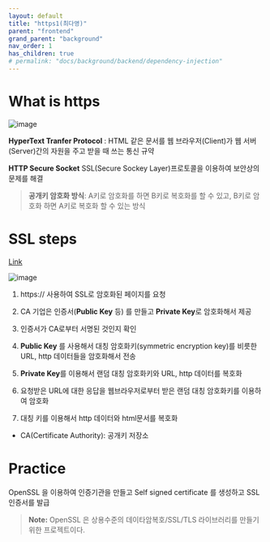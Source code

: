 ```yaml
---
layout: default
title: "https1(최다영)"
parent: "frontend"
grand_parent: "background"
nav_order: 1
has_children: true
# permalink: "docs/background/backend/dependency-injection"
---
```



# What is https
![image](https://i.imgur.com/4GHgl0T.png)

**HyperText Tranfer Protocol** : HTML 같은 문서를 웹 브라우저(Client)가 웹 서버(Server)간의 자원을 주고 받을 때 쓰는 통신 규약

**HTTP Secure Socket**
SSL(Secure Sockey Layer)프로토콜을 이용하여 보안상의 문제를 해결

> **공개키 암호화 방식**: A키로 암호화를 하면 B키로 복호화를 할 수 있고, B키로 암호화 하면 A키로 복호화 할 수 있는 방식

# SSL steps

[Link](https://www.ibm.com/support/knowledgecenter/SSFKSJ_7.1.0/com.ibm.mq.doc/sy10660a.gif)

![image](https://i.imgur.com/YIfy1wK.png)


1.   https:// 사용하여 SSL로 암호화된 페이지를 요청

2.  CA 기업은 인증서(**Public Key** 등) 를 만들고 **Private Key**로 암호화해서 제공

3.  인증서가 CA로부터 서명된 것인지 확인

4.  **Public Key** 를 사용해서 대칭 암호화키(symmetric encryption key)를 비릇한 URL, http 데이터들을 암호화해서 전송

5.  **Private Key**를 이용해서 랜덤 대칭 암호화키와 URL, http 데이터를 복호화

6.  요청받은 URL에 대한 응답을 웹브라우저로부터 받은 랜덤 대칭 암호화키를 이용하여 암호화

9. 대칭 키를 이용해서 http 데이터와 html문서를 복호화

- CA(Certificate Authority): 공개키 저장소


# Practice
OpenSSL 을 이용하여 인증기관을 만들고 Self signed certificate 를 생성하고 SSL 인증서를 발급
> **Note:**  OpenSSL 은 상용수준의 데이타암복호/SSL/TLS 라이브러리를 만들기 위한 프로젝트이다.


